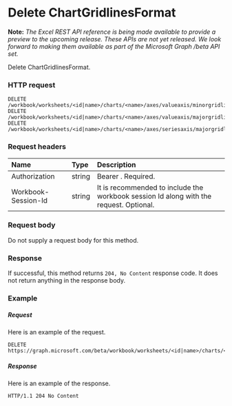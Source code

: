 # Delete ChartGridlinesFormat

**Note:** _The Excel REST API reference is being made available to provide a preview to the upcoming release. These APIs are not yet released. We look forward to making them available as part of the Microsoft Graph /beta API set._

Delete ChartGridlinesFormat.
### HTTP request
<!-- { "blockType": "ignored" } -->
```http
DELETE /workbook/worksheets/<id|name>/charts/<name>/axes/valueaxis/minorgridlines/format
DELETE /workbook/worksheets/<id|name>/charts/<name>/axes/valueaxis/majorgridlines/format
DELETE /workbook/worksheets/<id|name>/charts/<name>/axes/seriesaxis/majorgridlines/format

```
### Request headers
| Name       | Type | Description|
|:---------------|:--------|:----------|
| Authorization  |string | Bearer <token>. Required.| 
| Workbook-Session-Id  |string |It is recommended to include the workbook session Id along with the request. Optional.|

### Request body
Do not supply a request body for this method.


### Response
If successful, this method returns `204, No Content` response code. It does not return anything in the response body.

### Example
##### Request
Here is an example of the request.
<!-- {
  "blockType": "request",
  "name": "delete_chartgridlinesformat"
}-->
```http
DELETE https://graph.microsoft.com/beta/workbook/worksheets/<id|name>/charts/<name>/axes/valueaxis/minorgridlines/format
```
##### Response
Here is an example of the response.
<!-- {
  "blockType": "response",
  "truncated": false
} -->
```http
HTTP/1.1 204 No Content
```

<!-- uuid: 8fcb5dbc-d5aa-4681-8e31-b001d5168d79
2015-10-25 14:57:30 UTC -->
<!-- {
  "type": "#page.annotation",
  "description": "Delete ChartGridlinesFormat",
  "keywords": "",
  "section": "documentation",
  "tocPath": ""
}-->